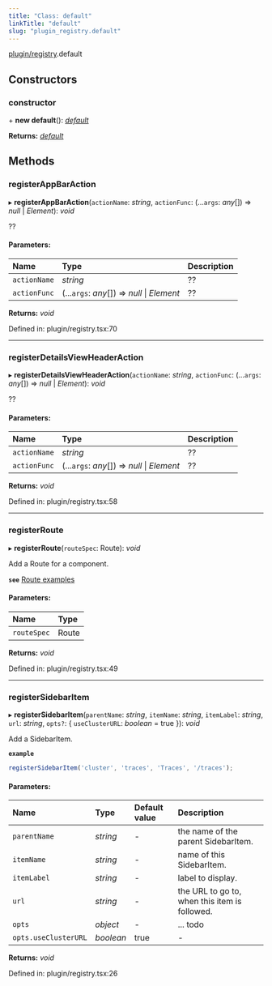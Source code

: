 ```yaml
---
title: "Class: default"
linkTitle: "default"
slug: "plugin_registry.default"
---
```


[plugin/registry](../modules/plugin_registry.md).default

## Constructors

### constructor

\+ **new default**(): [*default*](plugin_registry.default.md)

**Returns:** [*default*](plugin_registry.default.md)

## Methods

### registerAppBarAction

▸ **registerAppBarAction**(`actionName`: *string*, `actionFunc`: (...`args`: *any*[]) => *null* \| *Element*): *void*

??

#### Parameters:

Name | Type | Description |
:------ | :------ | :------ |
`actionName` | *string* | ??   |
`actionFunc` | (...`args`: *any*[]) => *null* \| *Element* | ??    |

**Returns:** *void*

Defined in: plugin/registry.tsx:70

___

### registerDetailsViewHeaderAction

▸ **registerDetailsViewHeaderAction**(`actionName`: *string*, `actionFunc`: (...`args`: *any*[]) => *null* \| *Element*): *void*

??

#### Parameters:

Name | Type | Description |
:------ | :------ | :------ |
`actionName` | *string* | ??   |
`actionFunc` | (...`args`: *any*[]) => *null* \| *Element* | ??    |

**Returns:** *void*

Defined in: plugin/registry.tsx:58

___

### registerRoute

▸ **registerRoute**(`routeSpec`: Route): *void*

Add a Route for a component.

**`see`** [Route examples](https://github.com/kinvolk/headlamp/blob/master/frontend/src/lib/router.tsx)

#### Parameters:

Name | Type |
:------ | :------ |
`routeSpec` | Route |

**Returns:** *void*

Defined in: plugin/registry.tsx:49

___

### registerSidebarItem

▸ **registerSidebarItem**(`parentName`: *string*, `itemName`: *string*, `itemLabel`: *string*, `url`: *string*, `opts?`: { `useClusterURL`: *boolean* = true }): *void*

Add a SidebarItem.

**`example`** 

```javascript
registerSidebarItem('cluster', 'traces', 'Traces', '/traces');
```

#### Parameters:

Name | Type | Default value | Description |
:------ | :------ | :------ | :------ |
`parentName` | *string* | - | the name of the parent SidebarItem.   |
`itemName` | *string* | - | name of this SidebarItem.   |
`itemLabel` | *string* | - | label to display.   |
`url` | *string* | - | the URL to go to, when this item is followed.   |
`opts` | *object* | - | ... todo    |
`opts.useClusterURL` | *boolean* | true | - |

**Returns:** *void*

Defined in: plugin/registry.tsx:26
